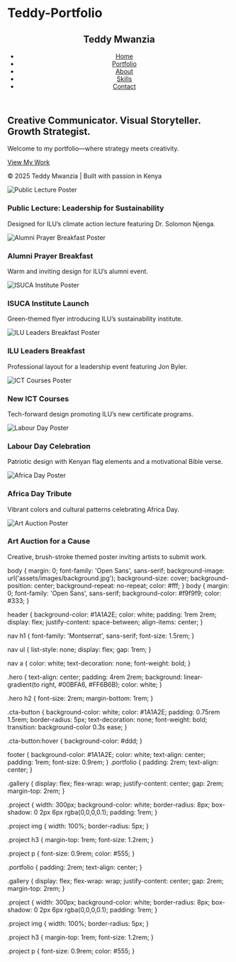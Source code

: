 # Teddy-Portfolio<!DOCTYPE html>
<html lang="en">
<head>
  <meta charset="UTF-8" />
  <meta name="viewport" content="width=device-width, initial-scale=1.0" />
  <title>Teddy Mwanzia | Communications Portfolio</title>
  <link rel="stylesheet" href="styles.css" />
</head>
<body>
  <header>
    <nav>
      <h1>Teddy Mwanzia</h1>
      <ul>
        <li><a href="index.html">Home</a></li>
        <li><a href="portfolio.html">Portfolio</a></li>
        <li><a href="about.html">About</a></li>
        <li><a href="skills.html">Skills</a></li>
        <li><a href="contact.html">Contact</a></li>
      </ul>
    </nav>
  </header>

  <section class="hero">
    <h2>Creative Communicator. Visual Storyteller. Growth Strategist.</h2>
    <p>Welcome to my portfolio—where strategy meets creativity.</p>
    <a href="portfolio.html" class="cta-button">View My Work</a>
  </section>

  <footer>
    <p>© 2025 Teddy Mwanzia | Built with passion in Kenya</p>
  </footer>
</body>
</html>
<div class="overlay"></div>
<div class="gallery">
  <div class="project">
    <img src="assets/images/public-lecture.jpg" alt="Public Lecture Poster" />
    <h3>Public Lecture: Leadership for Sustainability</h3>
    <p>Designed for ILU’s climate action lecture featuring Dr. Solomon Njenga.</p>
  </div>

  <div class="project">
    <img src="assets/images/alumni-breakfast.jpg" alt="Alumni Prayer Breakfast Poster" />
    <h3>Alumni Prayer Breakfast</h3>
    <p>Warm and inviting design for ILU’s alumni event.</p>
  </div>

  <div class="project">
    <img src="assets/images/isuca-launch.jpg" alt="ISUCA Institute Poster" />
    <h3>ISUCA Institute Launch</h3>
    <p>Green-themed flyer introducing ILU’s sustainability institute.</p>
  </div>

  <div class="project">
    <img src="assets/images/leaders-breakfast.jpg" alt="ILU Leaders Breakfast Poster" />
    <h3>ILU Leaders Breakfast</h3>
    <p>Professional layout for a leadership event featuring Jon Byler.</p>
  </div>

  <div class="project">
    <img src="assets/images/ict-courses.jpg" alt="ICT Courses Poster" />
    <h3>New ICT Courses</h3>
    <p>Tech-forward design promoting ILU’s new certificate programs.</p>
  </div>

  <div class="project">
    <img src="assets/images/labour-day.jpg" alt="Labour Day Poster" />
    <h3>Labour Day Celebration</h3>
    <p>Patriotic design with Kenyan flag elements and a motivational Bible verse.</p>
  </div>

  <div class="project">
    <img src="assets/images/africa-day.jpg" alt="Africa Day Poster" />
    <h3>Africa Day Tribute</h3>
    <p>Vibrant colors and cultural patterns celebrating Africa Day.</p>
  </div>

  <div class="project">
    <img src="assets/images/art-auction.jpg" alt="Art Auction Poster" />
    <h3>Art Auction for a Cause</h3>
    <p>Creative, brush-stroke themed poster inviting artists to submit work.</p>
  </div>

</div>body {
  margin: 0;
  font-family: 'Open Sans', sans-serif;
  background-image: url('assets/images/background.jpg');
  background-size: cover;
  background-position: center;
  background-repeat: no-repeat;
  color: #fff;
}
body {
  margin: 0;
  font-family: 'Open Sans', sans-serif;
  background-color: #f9f9f9;
  color: #333;
}

header {
  background-color: #1A1A2E;
  color: white;
  padding: 1rem 2rem;
  display: flex;
  justify-content: space-between;
  align-items: center;
}

nav h1 {
  font-family: 'Montserrat', sans-serif;
  font-size: 1.5rem;
}

nav ul {
  list-style: none;
  display: flex;
  gap: 1rem;
}

nav a {
  color: white;
  text-decoration: none;
  font-weight: bold;
}

.hero {
  text-align: center;
  padding: 4rem 2rem;
  background: linear-gradient(to right, #00BFA6, #FF6B6B);
  color: white;
}

.hero h2 {
  font-size: 2rem;
  margin-bottom: 1rem;
}

.cta-button {
  background-color: white;
  color: #1A1A2E;
  padding: 0.75rem 1.5rem;
  border-radius: 5px;
  text-decoration: none;
  font-weight: bold;
  transition: background-color 0.3s ease;
}

.cta-button:hover {
  background-color: #ddd;
}

footer {
  background-color: #1A1A2E;
  color: white;
  text-align: center;
  padding: 1rem;
  font-size: 0.9rem;
}
.portfolio {
  padding: 2rem;
  text-align: center;
}

.gallery {
  display: flex;
  flex-wrap: wrap;
  justify-content: center;
  gap: 2rem;
  margin-top: 2rem;
}

.project {
  width: 300px;
  background-color: white;
  border-radius: 8px;
  box-shadow: 0 2px 6px rgba(0,0,0,0.1);
  padding: 1rem;
}

.project img {
  width: 100%;
  border-radius: 5px;
}

.project h3 {
  margin-top: 1rem;
  font-size: 1.2rem;
}

.project p {
  font-size: 0.9rem;
  color: #555;
}

.portfolio {
  padding: 2rem;
  text-align: center;
}

.gallery {
  display: flex;
  flex-wrap: wrap;
  justify-content: center;
  gap: 2rem;
  margin-top: 2rem;
}

.project {
  width: 300px;
  background-color: white;
  border-radius: 8px;
  box-shadow: 0 2px 6px rgba(0,0,0,0.1);
  padding: 1rem;
}

.project img {
  width: 100%;
  border-radius: 5px;
}

.project h3 {
  margin-top: 1rem;
  font-size: 1.2rem;
}

.project p {
  font-size: 0.9rem;
  color: #555;
}
